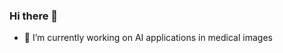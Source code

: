 ### Hi there 👋
- 🔭 I’m currently working on AI applications in medical images

<!--
**xyj77/xyj77** is a ✨ _special_ ✨ repository because its `README.md` (this file) appears on your GitHub profile.
-->

